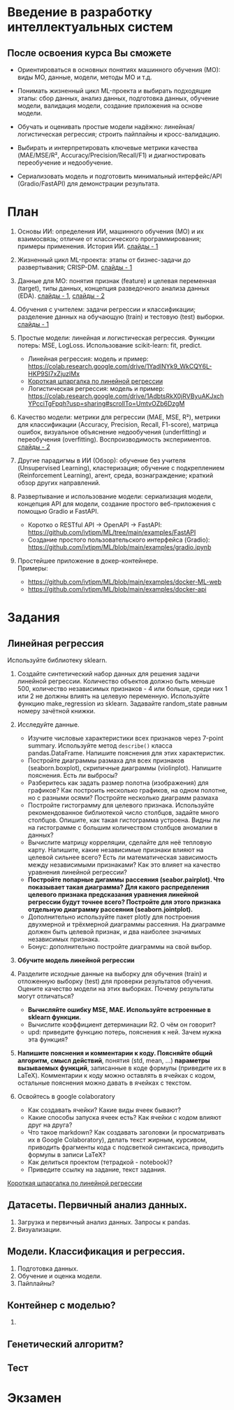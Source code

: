 # Введение в разработку интеллектуальных систем

## После освоения курса Вы сможете
* Ориентироваться в основных понятиях машинного обучения (МО): виды МО, данные, модели, методы МО и т.д.

* Понимать жизненный цикл ML-проекта и выбирать подходящие этапы: сбор данных, анализ данных, подготовка данных, обучение модели, валидация модели, создание приложения на основе модели.

* Обучать и оценивать простые модели надёжно: линейная/логистическая регрессия; строить пайплайны и кросс-валидацию.

* Выбирать и интерпретировать ключевые метрики качества (MAE/MSE/R², Accuracy/Precision/Recall/F1) и диагностировать переобучение и недообучение.

* Сериализовать модель и подготовить минимальный интерфейс/API (Gradio/FastAPI) для демонстрации результата.


# План
1. Основы ИИ: определения ИИ, машинного обучения (МО) и их взаимосвязь; отличие от классического программирования; примеры применения. История ИИ. [слайды - 1](https://docs.google.com/presentation/d/11zFsnGJAaCzFGGVAjrd_OyNGD-fB6uLr3R-azaof0Qk)

2. Жизненный цикл ML-проекта: этапы от бизнес-задачи до развертывания; CRISP-DM.  [слайды - 1](https://docs.google.com/presentation/d/11zFsnGJAaCzFGGVAjrd_OyNGD-fB6uLr3R-azaof0Qk)

3. Данные для МО: понятия признак (feature) и целевая переменная (target), типы данных, концепция разведочного анализа данных (EDA). [слайды - 1](https://docs.google.com/presentation/d/11zFsnGJAaCzFGGVAjrd_OyNGD-fB6uLr3R-azaof0Qk), [слайды - 2](https://docs.google.com/presentation/d/1mK9CfhwjQtAdJZENV3vU4nCGSkzI8_Ugkv_AavBVEaM)

4. Обучения с учителем: задачи регрессии и классификации; разделение данных на обучающую (train) и тестовую (test) выборки. [слайды - 1](https://docs.google.com/presentation/d/11zFsnGJAaCzFGGVAjrd_OyNGD-fB6uLr3R-azaof0Qk)

5. Простые модели: линейная и логистическая регрессия. Функции потерь: MSE, LogLoss. Использование scikit-learn: fit, predict.
    - Линейная регрессия: модель и пример: https://colab.research.google.com/drive/1YadlNYk9_WkCQY6L-HKP9SI7xZjuzIMx
    - [Короткая шпаргалка по линейной регрессии](https://github.com/ivtipm/ML/blob/main/slides%20etc/linreg/ML_intro_linreg.png?raw=true)
    - Логистическая регрессия: модель и пример: https://colab.research.google.com/drive/1AdbtsRkX0jRVByuAKJxchYPcciTgFpqh?usp=sharing#scrollTo=UmtvOZb6DzgM

6. Качество модели: метрики для регрессии (MAE, MSE, R²), метрики для классификации (Accuracy, Precision, Recall, F1-score), матрица ошибок, визуальное объяснение недообучения (underfitting) и переобучения (overfitting). Воспроизводимость экспериментов. [слайды - 2](https://docs.google.com/presentation/d/1mK9CfhwjQtAdJZENV3vU4nCGSkzI8_Ugkv_AavBVEaM)

7. Другие парадигмы в ИИ (Обзор): обучение без учителя (Unsupervised Learning), кластеризация; обучение с подкреплением (Reinforcement Learning), агент, среда, вознаграждение; краткий обзор других направлений.

8. Развертывание и использование модели: сериализация модели, концепция API для модели, создание простого веб-приложения с помощью Gradio и FastAPI.
    - Коротко о RESTful API → OpenAPI → FastAPI: https://github.com/ivtipm/ML/tree/main/examples/FastAPI
    - Создание простого пользовательского интерфейса (Gradio): https://github.com/ivtipm/ML/blob/main/examples/gradio.ipynb
9. Простейшее приложение в докер-контейнере.\
   Примеры:
    - https://github.com/ivtipm/ML/blob/main/examples/docker-ML-web
    - https://github.com/ivtipm/ML/blob/main/examples/docker-api 


# Задания

## Линейная регрессия

Используйте библиотеку sklearn.

1. Создайте синтетический набор данных для решения задачи линейной регрессии. Количество объектов должно быть меньше 500, количество независимых признаков - 4 или больше, среди них 1 или 2 не должны влиять на  целевую переменную. Используйте функцию make_regression из sklearn. Задавайте random_state равным номеру зачётной книжки.

1. Исследуйте данные. 
    - Изучите числовые характеристики всех признаков через 7-point summary. Используйте метод `describe()` класса pandas.DataFrame. Напишите пояснения для этих характеристик.
    - Постройте диаграммы размаха для всех признаков (seaborn.boxplot), скрипичные диаграммы (violinplot). Напишите пояснения. Есть ли выбросы?
    - Разберитесь как задать размер полотна (изображения) для графиков? Как построить несколько графиков, на одном полотне, но с разными осями? Постройте несколько диаграмм размаха 
    - Постройте гистограмму для целевого признака. Используйте рекомендованное библиотекой число столбцов, задайте много столбцов. Опишите, как такая гистограмма устроена. Видны ли на гистограмме с большим количеством столбцов аномалии в данных?
    - Вычислите матрицу корреляции, сделайте для неё тепловую карту. Напишите, какие независимые признаки влияют на целевой сильнее всего? Есть ли математическая зависимость между независимыми признаками? Как это влияет на качество уравнения линейной регрессии?
    - **Постройте попарные дигаммы рассеяния (seabor.pairplot). Что показывает такая диаграмма? Для какого распределения целевого признака предсказания уравнения линейной регрессии будут точнее всего? Постройте для этого признака отдельную диаграмму рассеяния (seaborn.jointplot).**
    - Дополнительно используйте пакет plotly для построения двухмерной и трёхмерной диаграммы рассеяния. На диаграмме должен быть целевой признак, и два наиболее значимых независимых признака.
    - Бонус: дополнительно постройте диаграммы на свой выбор. 
1. **Обучите модель линейной регрессии**
2. Разделите исходные данные на выборку для обучения (train) и отложенную выборку (test) для проверки результатов обучения. Оцените качество модели на этих выборках. Почему результаты могут отличаться?
    - **Вычисляйте ошибку MSE, MAE.  Используйте встроенные в sklearn функции.** 
    - Вычислите коэффициент детерминации R2. О чём он говорит?  
    - upd: приведите функцию потерь, пояснения к ней. Зачем нужна эта функция?    
3. **Напишите пояснения и комментарии к коду. Поясняйте общий алгоритм, смысл действий**, понятия (std, mean, ...) **параметры вызываемых функций**, записанные в коде формулы (приведите их в LaTeX). Комментарии к коду можно оставлять в ячейках с кодом, остальные пояснения можно давать в ячейках с текстом.
1. Освойтесь в google colaboratory
    - Как создавать ячейки? Какие виды ячеек бывают?
    - Какие способы запуска ячеек есть? Как ячейки с кодом влияют друг на друга?
    - Что такое markdown? Как создавать заголовки (и просматривать их в Google Colaboratory), делать текст жирным, курсивом, приводить фрагменты кода с подсветкой синтаксиса, приводить формулы в записи LaTeX?
    - Как делиться проектом (тетрадкой - notebook)?
    - Приведите ссылку на задание, текст задания.

[Короткая шпаргалка по линейной регрессии](https://github.com/ivtipm/ML/blob/main/slides%20etc/linreg/ML_intro_linreg.png?raw=true)

## Датасеты. Первичный анализ данных.
1. Загрузка и первичный анализ данных. Запросы к pandas.
1. Визуализации.

## Модели. Классификация и регрессия.
1. Подготовка данных. 
1. Обучение и оценка модели.
1. Пайплайны?

## Контейнер с моделью?
1. 
## Генетический алгоритм?

## Тест

# Экзамен
